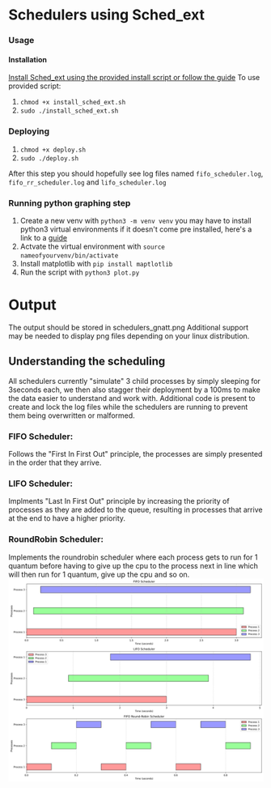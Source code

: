 # Schedulers using Sched_ext 

### Usage
#### Installation
[Install Sched_ext using the provided install script or follow the guide](https://github.com/sched-ext/scx?tab=readme-ov-file#install-instructions-by-distro)
To use provided script:
1. `chmod +x install_sched_ext.sh`
2. `sudo ./install_sched_ext.sh`
### Deploying
1. `chmod +x deploy.sh`
2. `sudo ./deploy.sh`

After this step you should hopefully see log files named `fifo_scheduler.log`, `fifo_rr_scheduler.log` and `lifo_scheduler.log`

### Running python graphing step 
1. Create a new venv with `python3 -m venv venv` you may have to install python3 virtual environments if it doesn't come pre installed, here's a link to a [guide](https://www.arubacloud.com/tutorial/how-to-create-a-python-virtual-environment-on-ubuntu.aspx)
2. Actvate the virtual environment with `source nameofyourvenv/bin/activate`
3. Install matplotlib with `pip install maptlotlib`
4. Run the script with `python3 plot.py`

# Output 
The output should be stored in schedulers_gnatt.png 
Additional support may be needed to display png files depending on your linux distribution. 

## Understanding the scheduling 

All schedulers currently "simulate" 3 child processes by simply sleeping for 3seconds each, we then also stagger their deployment by a 100ms to make the data easier to understand and work with. 
Additional code is present to create and lock the log files while the schedulers are running to prevent them being overwritten or malformed. 
### FIFO Scheduler:
Follows the "First In First Out" principle, the processes are simply presented in the order that they arrive. 

### LIFO Scheduler: 
Implments "Last In First Out" principle by increasing the priority of processes as they are added to the queue, resulting in processes that arrive at the end to have a higher priority. 
### RoundRobin Scheduler:
Implements the roundrobin scheduler where each process gets to run for 1 quantum before having to give up the cpu to the process next in line which will then run for 1 quantum, give up the cpu and so on. 
![Chart](https://github.com/Sankie005/Fifo_scheduler/blob/main/schedulers_gantt.png?raw=true)